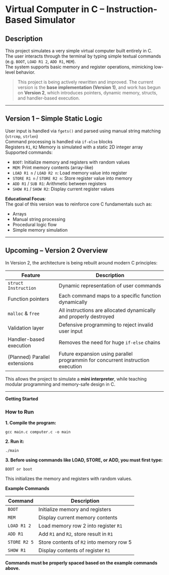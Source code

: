 # Virtual Computer in C – Instruction-Based Simulator

## Description

This project simulates a very simple virtual computer built entirely in C.  
The user interacts through the terminal by typing simple textual commands (e.g. `BOOT`, `LOAD R1 2`, `ADD R1`, `MEM`).  
The system supports basic memory and register operations, mimicking low-level behavior.

> This project is being actively rewritten and improved. The current version is the **base implementation (Version 1)**, and work has begun on **Version 2**, which introduces pointers, dynamic memory, structs, and handler-based execution.

---

## Version 1 – Simple Static Logic
 
 User input is handled via `fgets()` and parsed using manual string matching (`strcmp`, `strlen`)  
 Command processing is handled via `if-else` blocks  
 Registers `R1`, `R2`
 Memory is simulated with a static 2D integer array  
 Supported commands:
- `BOOT`: Initialize memory and registers with random values
- `MEM`: Print memory contents (array-like)
- `LOAD R1 n` / `LOAD R2 n`: Load memory value into register
- `STORE R1 n` / `STORE R2 n`: Store register value into memory
- `ADD R1` / `SUB R1`: Arithmetic between registers
- `SHOW R1` / `SHOW R2`: Display current register values

 **Educational Focus**:  
The goal of this version was to reinforce core C fundamentals such as:
- Arrays
- Manual string processing
- Procedural logic flow
- Simple memory simulation

---

##  Upcoming – Version 2 Overview

 In Version 2, the architecture is being rebuilt around modern C principles:

| Feature | Description |
|--------|-------------|
|  `struct Instruction` | Dynamic representation of user commands |
|  Function pointers | Each command maps to a specific function dynamically |
|  `malloc` & `free` | All instructions are allocated dynamically and properly destroyed |
|  Validation layer | Defensive programming to reject invalid user input |
|  Handler-based execution | Removes the need for huge `if-else` chains |
|  (Planned) Parallel extensions | Future expansion using parallel programmin for concurrent instruction execution |

This allows the project to simulate a **mini interpreter**, while teaching modular programming and memory-safe design in C.

---

**Getting Started**

### How to Run

**1. Compile the program:**
   ```terminal
   gcc main.c computer.c -o main
   ```

**2. Run it:**
 ```terminal
 ./main
 ```

**3. Before using commands like LOAD, STORE, or ADD, you must first type:**
 ```
 BOOT or boot
 ```
This initializes the memory and registers with random values.

**Example Commands**

| Command       | Description                                 |
|---------------|---------------------------------------------|
| `BOOT`        | Initialize memory and registers              |
| `MEM`         | Display current memory contents              |
| `LOAD R1 2`   | Load memory row 2 into register `R1`         |
| `ADD R1`      | Add `R1` and `R2`, store result in `R1`      |
| `STORE R2 5`  | Store contents of `R2` into memory row 5     |
| `SHOW R1`     | Display contents of register `R1`            |

**Commands must be properly spaced based on the example commands above.**

